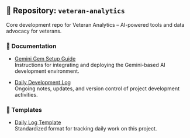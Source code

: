 ## 📂 Repository: `veteran-analytics`  
Core development repo for Veteran Analytics – AI-powered tools and data advocacy for veterans.

### 📘 Documentation
- [Gemini Gem Setup Guide](docs/vista_gem_codex.md)  
  Instructions for integrating and deploying the Gemini-based AI development environment.

- [Daily Development Log](docs/daily_log.md)  
  Ongoing notes, updates, and version control of project development activities.

### 📝 Templates
- [Daily Log Template](docs/daily_log_template.md)  
  Standardized format for tracking daily work on this project.

